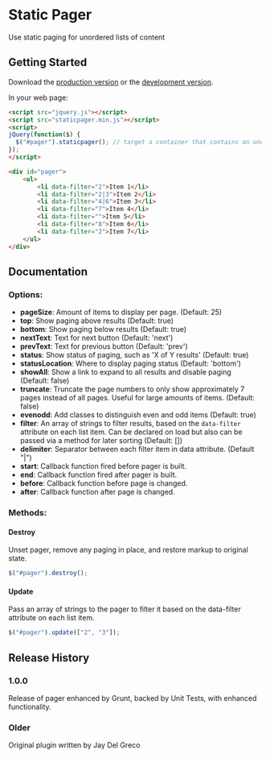 # Static Pager

Use static paging for unordered lists of content

## Getting Started

Download the [production version][min] or the [development version][max].

[min]: https://raw.github.com/nessthehero/jquery-staticpager/master/dist/jquery.staticpager.min.js
[max]: https://raw.github.com/nessthehero/jquery-staticpager/master/dist/jquery.staticpager.js

In your web page:

```html
<script src="jquery.js"></script>
<script src="staticpager.min.js"></script>
<script>
jQuery(function($) {
  $("#pager").staticpager(); // target a container that contains an unordered list
});
</script>

<div id="pager">
	<ul>
		<li data-filter="2">Item 1</li>
        <li data-filter="2|3">Item 2</li>
        <li data-filter="4|6">Item 3</li>
        <li data-filter="7">Item 4</li>
        <li data-filter="">Item 5</li>
        <li data-filter="8">Item 6</li>
        <li data-filter="2">Item 7</li>
	</ul>
</div>
```

## Documentation

### Options:

- **pageSize**: Amount of items to display per page. (Default: 25)
- **top**: Show paging above results (Default: true)
- **bottom**: Show paging below results (Default: true)
- **nextText**: Text for next button (Default: 'next')
- **prevText**: Text for previous button (Default: 'prev')
- **status**: Show status of paging, such as 'X of Y results' (Default: true)
- **statusLocation**: Where to display paging status (Default: 'bottom')
- **showAll**: Show a link to expand to all results and disable paging (Default: false)
- **truncate**: Truncate the page numbers to only show approximately 7 pages instead of all pages. Useful for large amounts of items. (Default: false)
- **evenodd**: Add classes to distinguish even and odd items (Default: true)
- **filter**: An array of strings to filter results, based on the `data-filter` attribute on each list item. Can be declared on load but also can be passed via a method for later sorting (Default: [])
- **delimiter**: Separator between each filter item in data attribute. (Default "|")
- **start**: Callback function fired before pager is built.
- **end**: Callback function fired after pager is built.
- **before**: Callback function before page is changed.
- **after**: Callback function after page is changed.

### Methods:

#### Destroy

Unset pager, remove any paging in place, and restore markup to original state.

```javascript
$("#pager").destroy();
```

#### Update

Pass an array of strings to the pager to filter it based on the data-filter attribute on each list item.

```javascript
$("#pager").update(["2", "3"]);
```

## Release History

### 1.0.0

Release of pager enhanced by Grunt, backed by Unit Tests, with enhanced functionality.

### Older

Original plugin written by Jay Del Greco
